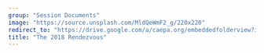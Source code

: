 ```yaml
---
group: "Session Documents"
image: "https://source.unsplash.com/MldQeWmF2_g/220x220"
redirect_to: "https://drive.google.com/a/caepa.org/embeddedfolderview?id=0B0aYPMWNnNeSfkFFNnhveC1hWFRCdXczclVteVh6QlJ4V01heGFsclNPT1pPYzFSQkFHMVk#grid"
title: "The 2018 Rendezvous"
---
```

